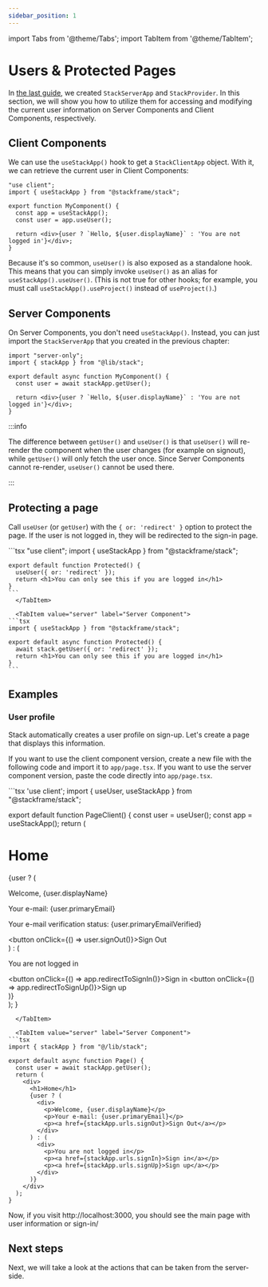 ```yaml
---
sidebar_position: 1
---
```


import Tabs from '@theme/Tabs';
import TabItem from '@theme/TabItem';


# Users & Protected Pages

In [the last guide](/docs/getting-started/setup), we created `StackServerApp` and `StackProvider`. In this section, we will show you how to utilize them for accessing and modifying the current user information on Server Components and Client Components, respectively.

## Client Components

We can use the `useStackApp()` hook to get a `StackClientApp` object. With it, we can retrieve the current user in Client Components:

```tsx
"use client";
import { useStackApp } from "@stackframe/stack";

export function MyComponent() {
  const app = useStackApp();
  const user = app.useUser();

  return <div>{user ? `Hello, ${user.displayName}` : 'You are not logged in'}</div>;
}
```

Because it's so common, `useUser()` is also exposed as a standalone hook. This means that you can simply invoke `useUser()` as an alias for `useStackApp().useUser()`. (This is not true for other hooks; for example, you must call `useStackApp().useProject()` instead of `useProject()`.)

## Server Components

On Server Components, you don't need `useStackApp()`. Instead, you can just import the `StackServerApp` that you created in the previous chapter:

```tsx
import "server-only";
import { stackApp } from "@lib/stack";

export default async function MyComponent() {
  const user = await stackApp.getUser();

  return <div>{user ? `Hello, ${user.displayName}` : 'You are not logged in'}</div>;
}
```

:::info

The difference between `getUser()` and `useUser()` is that `useUser()` will re-render the component when the user changes (for example on signout), while `getUser()` will only fetch the user once. Since Server Components cannot re-render, `useUser()` cannot be used there. 

:::


## Protecting a page

Call `useUser` (or `getUser`) with the `{ or: 'redirect' }` option to protect the page. If the user is not logged in, they will be redirected to the sign-in page.

<Tabs>
  <TabItem value="client" label="Client Component" default>
    ```tsx
    "use client";
    import { useStackApp } from "@stackframe/stack";

    export default function Protected() {
      useUser({ or: 'redirect' });
      return <h1>You can only see this if you are logged in</h1>
    }
    ```
      </TabItem>

      <TabItem value="server" label="Server Component">
    ```tsx
    import { useStackApp } from "@stackframe/stack";

    export default async function Protected() {
      await stack.getUser({ or: 'redirect' });
      return <h1>You can only see this if you are logged in</h1>
    }
    ```
  </TabItem>
</Tabs>

## Examples

### User profile

Stack automatically creates a user profile on sign-up. Let's create a page that displays this information.

If you want to use the client component version, create a new file with the following code and import it to `app/page.tsx`. If you want to use the server component version, paste the code directly into `app/page.tsx`.

<Tabs>
  <TabItem value="client" label="Client Component" default>
```tsx
'use client';
import { useUser, useStackApp } from "@stackframe/stack";

export default function PageClient() {
  const user = useUser();
  const app = useStackApp();
  return (
    <div>
      <h1>Home</h1>
      {user ? (
        <div>
          <p>Welcome, {user.displayName}</p>
          <p>Your e-mail: {user.primaryEmail}</p>
          <p>Your e-mail verification status: {user.primaryEmailVerified}</p>
          <button onClick={() => user.signOut()}>Sign Out</button>
        </div>
      ) : (
        <div>
          <p>You are not logged in</p>
          <button onClick={() => app.redirectToSignIn()}>Sign in</button>
          <button onClick={() => app.redirectToSignUp()}>Sign up</button>
        </div>
      )}
    </div>
  );
}
```
  </TabItem>

  <TabItem value="server" label="Server Component">
```tsx
import { stackApp } from "@/lib/stack";

export default async function Page() {
  const user = await stackApp.getUser();
  return (
    <div>
      <h1>Home</h1>
      {user ? (
        <div>
          <p>Welcome, {user.displayName}</p>
          <p>Your e-mail: {user.primaryEmail}</p>
          <p><a href={stackApp.urls.signOut}>Sign Out</a></p>
        </div>
      ) : (
        <div>
          <p>You are not logged in</p>
          <p><a href={stackApp.urls.signIn}>Sign in</a></p>
          <p><a href={stackApp.urls.signUp}>Sign up</a></p>
        </div>
      )}
    </div>
  );
}
```
  </TabItem>
</Tabs>

Now, if you visit http://localhost:3000, you should see the main page with user information or sign-in/

## Next steps

Next, we will take a look at the actions that can be taken from the server-side.
